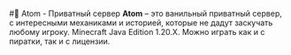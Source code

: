 #💫 Atom - Приватный сервер
**Atom** – это ванильный приватный сервер, с интересными механиками и историей, которые не дадут заскучать любому игроку.
Minecraft Java Edition 1.20.X. Можно играть как и с пиратки, так и с лицензии.

